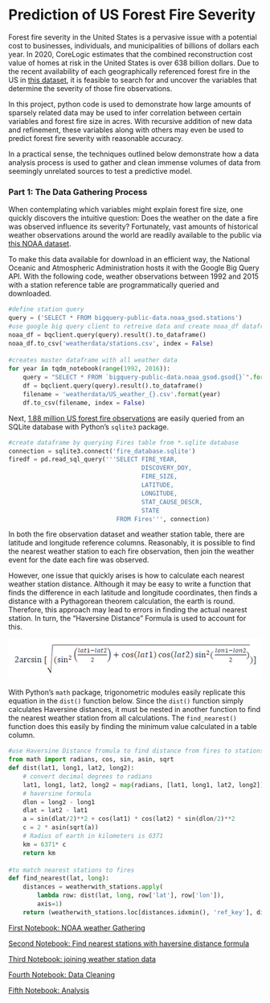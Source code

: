 # Prediction of US Forest Fire Severity

Forest fire severity in the United States is a pervasive issue with a potential cost to businesses, individuals, and municipalities of billions of dollars each year. In 2020, CoreLogic estimates that the combined reconstruction cost value of homes at risk in the United States is over 638 billion dollars. Due to the recent availability of each geographically referenced forest fire in the US in [this dataset](https://www.kaggle.com/rtatman/188-million-us-wildfires), it is feasible to search for and uncover the variables that determine the severity of those fire observations. 

In this project, python code is used to demonstrate how large amounts of sparsely related data may be used to infer correlation between certain variables and forest fire size in acres. With recursive addition of new data and refinement, these variables along with others may even be used to predict forest fire severity with reasonable accuracy.  

In a practical sense, the techniques outlined below demonstrate how a data analysis process is used to gather and clean immense volumes of data from seemingly unrelated sources to test a predictive model.

### Part 1: The Data Gathering Process

When contemplating which variables might explain forest fire size, one quickly discovers the intuitive question: Does the weather on the date a fire was observed influence its severity?  Fortunately, vast amounts of historical weather observations around the world are readily available to the public via [this NOAA dataset]( https://www.kaggle.com/noaa/gsod).

To make this data available for download in an efficient way, the National Oceanic and Atmospheric Administration hosts it with the Google Big Query API. With the following code, weather observations between 1992 and 2015 with a station reference table are programmatically queried and downloaded.

``` python
#define station query
query = ('SELECT * FROM bigquery-public-data.noaa_gsod.stations')
#use google big query client to retreive data and create noaa_df dataframe
noaa_df = bqclient.query(query).result().to_dataframe()
noaa_df.to_csv('weatherdata/stations.csv', index = False)

#creates master dataframe with all weather data
for year in tqdm_notebook(range(1992, 2016)):
    query = "SELECT * FROM `bigquery-public-data.noaa_gsod.gsod{}`".format(year)
    df = bqclient.query(query).result().to_dataframe()
    filename = 'weatherdata/US_weather_{}.csv'.format(year)
    df.to_csv(filename, index = False)
```

Next, [1.88 million US forest fire observations]( https://www.kaggle.com/rtatman/188-million-us-wildfires) are easily queried from an SQLite database with Python’s `sqlite3` package.

``` python
#create dataframe by querying Fires table from *.sqlite database
connection = sqlite3.connect('fire_database.sqlite')
firedf = pd.read_sql_query('''SELECT FIRE_YEAR,
                                     DISCOVERY_DOY,
                                     FIRE_SIZE,
                                     LATITUDE,
                                     LONGITUDE,
                                     STAT_CAUSE_DESCR,
                                     STATE
                              FROM Fires''', connection)
```

In both the fire observation dataset and weather station table, there are latitude and longitude reference columns. Reasonably, it is possible to find the nearest weather station to each fire observation, then join the weather event for the date each fire was observed. 

However, one issue that quickly arises is how to calculate each nearest weather station distance. Although it may be easy to write a function that finds the difference in each latitude and longitude coordinates, then finds a distance with a Pythagorean theorem calculation, the earth is round. Therefore, this approach may lead to errors in finding the actual nearest station. In turn, the “Haversine Distance” Formula is used to account for this.

![haversine distance formula](haversine_distance_formula.png)

With Python’s `math` package, trigonometric modules easily replicate this equation in the `dist()` function below. Since the `dist()` function simply calculates Haversine distances, it must be nested in another function to find the nearest weather station from all calculations. The `find_nearest()` function does this easily by finding the minimum value calculated in a table column.

``` python
#use Haversine Distance fromula to find distance from fires to stations
from math import radians, cos, sin, asin, sqrt
def dist(lat1, long1, lat2, long2):
    # convert decimal degrees to radians 
    lat1, long1, lat2, long2 = map(radians, [lat1, long1, lat2, long2])
    # haversine formula 
    dlon = long2 - long1 
    dlat = lat2 - lat1 
    a = sin(dlat/2)**2 + cos(lat1) * cos(lat2) * sin(dlon/2)**2
    c = 2 * asin(sqrt(a)) 
    # Radius of earth in kilometers is 6371
    km = 6371* c
    return km

#to match nearest stations to fires
def find_nearest(lat, long):
    distances = weatherwith_stations.apply(
        lambda row: dist(lat, long, row['lat'], row['lon']), 
        axis=1)
    return (weatherwith_stations.loc[distances.idxmin(), 'ref_key'], distances.min())
```



[First Notebook: NOAA weather Gathering](https://github.com/Jeff-VA/Sample-Projects/blob/gh-pages/forest_fire_project/Step_1_NOAA_weather_data_gathering_notebook.ipynb)

[Second Notebook: Find nearest stations with haversine distance formula](https://github.com/Jeff-VA/Sample-Projects/blob/gh-pages/forest_fire_project/Step_2_Find_nearest_stations.ipynb)

[Third Notebook: joining weather station data](https://github.com/Jeff-VA/Sample-Projects/blob/gh-pages/forest_fire_project/Step_3_Join_stations_and_weather_data.ipynb)

[Fourth Notebook: Data Cleaning](https://github.com/Jeff-VA/Sample-Projects/blob/gh-pages/forest_fire_project/Step%204%20Data%20Cleaning%20and%20Preparation.ipynb)

[Fifth Notebook: Analysis](https://github.com/Jeff-VA/Sample-Projects/blob/gh-pages/forest_fire_project/Step%205%20Analysis.ipynb)

``` python

```

